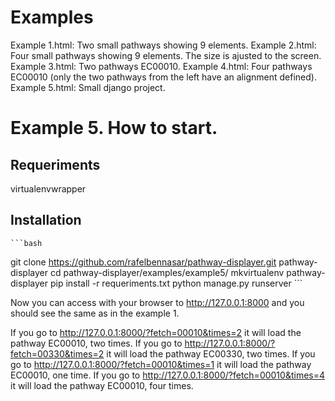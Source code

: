 # Examples

Example 1.html: Two small pathways showing 9 elements.
Example 2.html: Four small pathways showing 9 elements. The size is ajusted to the screen.
Example 3.html: Two pathways EC00010.
Example 4.html: Four pathways EC00010 (only the two pathways from the left have an alignment defined).
Example 5.html: Small django project.

# Example 5. How to start.


## Requeriments
virtualenvwrapper

## Installation

    ```bash
git clone https://github.com/rafelbennasar/pathway-displayer.git pathway-displayer
cd pathway-displayer/examples/example5/
mkvirtualenv pathway-displayer
pip install -r requeriments.txt
python manage.py runserver
    ```

Now you can access with your browser to http://127.0.0.1:8000 and you
should see the same as in the example 1.

If you go to http://127.0.0.1:8000/?fetch=00010&times=2 it will load the pathway EC00010, two times.
If you go to http://127.0.0.1:8000/?fetch=00330&times=2 it will load the pathway EC00330, two times.
If you go to http://127.0.0.1:8000/?fetch=00010&times=1 it will load the pathway EC00010, one time.
If you go to http://127.0.0.1:8000/?fetch=00010&times=4 it will load the pathway EC00010, four times.


